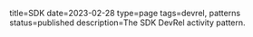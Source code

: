 title=SDK
date=2023-02-28
type=page
tags=devrel, patterns
status=published
description=The SDK DevRel activity pattern.
~~~~~~
